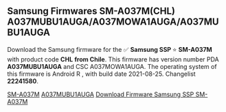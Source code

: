 <h2>Samsung Firmwares SM-A037M(CHL) A037MUBU1AUGA/A037MOWA1AUGA/A037MUBU1AUGA</h2>
Download the Samsung firmware for the ✅ <strong>Samsung SSP </strong> ⭐ <strong>SM-A037M</strong> with product code <strong>CHL</strong> <strong> from Chile</strong>. This firmware has version number PDA <strong>A037MUBU1AUGA</strong> and CSC A037MOWA1AUGA. The operating system of this firmware is Android R , with build date 2021-08-25. Changelist <strong>22241580</strong>.


[SM-A037M](https://samfirm.shop/samsung/model/SM-A037M)
[A037MUBU1AUGA](https://samfirm.shop/samsung/pda/A037MUBU1AUGA)
[Download Firmware Samsung SSP SM-A037M](https://samfirm.shop/samsung/firmware/454157)
